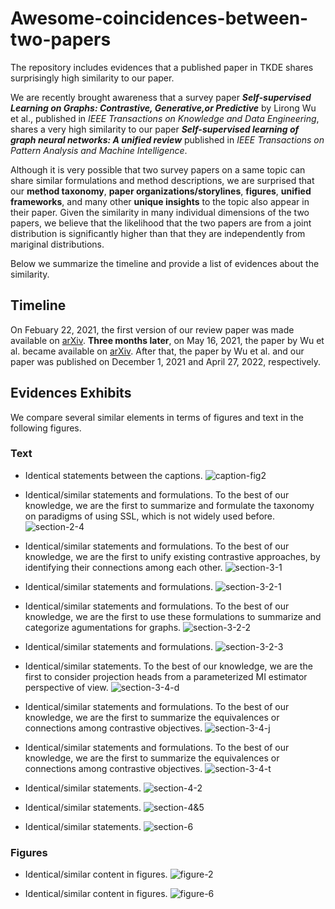 # Awesome-coincidences-between-two-papers
The repository includes evidences that a published paper in TKDE shares surprisingly high similarity to our paper.

We are recently brought awareness that a survey paper ***Self-supervised Learning on Graphs: Contrastive, Generative,or Predictive*** by Lirong Wu et al., published in *IEEE Transactions on Knowledge and Data Engineering*, shares a very high similarity to our paper ***Self-supervised learning of graph neural networks: A unified review*** published in *IEEE Transactions on Pattern Analysis and Machine Intelligence*. 

Although it is very possible that two survey papers on a same topic can share similar formulations and method descriptions, we are surprised that our **method taxonomy**, **paper organizations/storylines**, **figures**, **unified frameworks**, and many other **unique insights** to the topic also appear in their paper. Given the similarity in many individual dimensions of the two papers, we believe that the likelihood that the two papers are from a joint distribution is significantly higher than that they are independently from mariginal distributions. 

Below we summarize the timeline and provide a list of evidences about the similarity.

## Timeline

On Febuary 22, 2021, the first version of our review paper was made available on [arXiv](https://arxiv.org/abs/2102.10757v1). **Three months later**, on May 16, 2021, the paper by Wu et al. became available on [arXiv](https://arxiv.org/abs/2105.07342v1). After that, the paper by Wu et al. and our paper was published on December 1, 2021 and April 27, 2022, respectively.

## Evidences Exhibits

We compare several similar elements in terms of figures and text in the following figures.

### Text

- Identical statements between the captions. 
![caption-fig2](figures/caption-fig2.png)

- Identical/similar statements and formulations. To the best of our knowledge, we are the first to summarize and formulate the taxonomy on paradigms of using SSL, which is not widely used before.
![section-2-4](figures/section-2-4.png)

- Identical/similar statements and formulations. To the best of our knowledge, we are the first to unify existing contrastive approaches, by identifying their connections among each other.
![section-3-1](figures/section-3-1.png)

- Identical/similar statements and formulations.
![section-3-2-1](figures/section-3-2-1.png)

- Identical/similar statements and formulations. To the best of our knowledge, we are the first to use these formulations to summarize and categorize agumentations for graphs.
![section-3-2-2](figures/section-3-2-2.png)

- Identical/similar statements and formulations.
![section-3-2-3](figures/section-3-2-3.png)

- Identical/similar statements. To the best of our knowledge, we are the first to consider projection heads from a parameterized MI estimator perspective of view.
![section-3-4-d](figures/section-3-4-d.png)

- Identical/similar statements and formulations. To the best of our knowledge, we are the first to summarize the equivalences or connections among contrastive objectives.
![section-3-4-j](figures/section-3-4-j.png)

- Identical/similar statements and formulations. To the best of our knowledge, we are the first to summarize the equivalences or connections among contrastive objectives.
![section-3-4-t](figures/section-3-4-t.png)

- Identical/similar statements.
![section-4-2](figures/section-4-2.png)

- Identical/similar statements.
![section-4&5](figures/section-4&5.png)

- Identical/similar statements.
![section-6](figures/section-6.png)

### Figures

- Identical/similar content in figures.
![figure-2](figures/figure-2.png)

- Identical/similar content in figures.
![figure-6](figures/figure-6.png)


